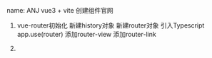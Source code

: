 name: ANJ
vue3 + vite 创建组件官网

1. vue-router初始化
新建history对象
新建router对象
引入Typescript
app.use(router)
添加router-view
添加router-link

2. 